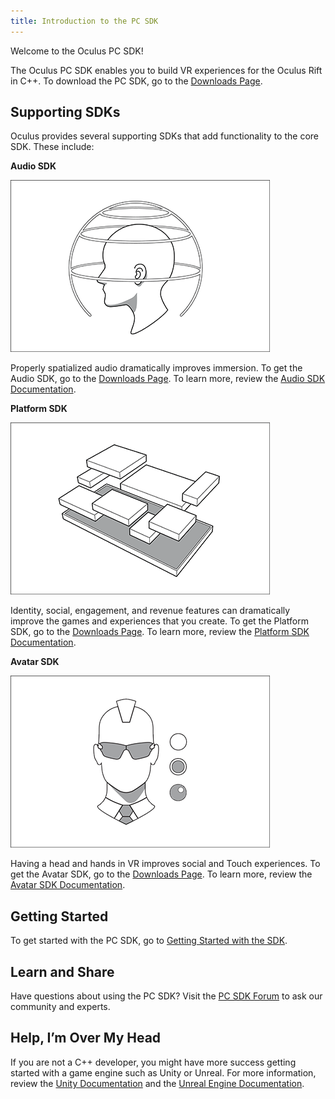 ```yaml
---
title: Introduction to the PC SDK
---
```


Welcome to the Oculus PC SDK! 

The Oculus PC SDK enables you to build VR experiences for the Oculus Rift in C++. To download the PC SDK, go to the [Downloads Page](/downloads/native-windows/).

## Supporting SDKs

Oculus provides several supporting SDKs that add functionality to the core SDK. These include:

**Audio SDK**

![](/images/documentationpcsdklatest-0.png)

Properly spatialized audio dramatically improves immersion. To get the Audio SDK, go to the [Downloads Page](/downloads/native-windows/). To learn more, review the [Audio SDK Documentation](/documentation/audiosdk/latest/).

**Platform SDK**

![](/images/documentationpcsdklatest-1.png)

Identity, social, engagement, and revenue features can dramatically improve the games and experiences that you create. To get the Platform SDK, go to the [Downloads Page](/downloads/native-windows/). To learn more, review the [Platform SDK Documentation](/documentation/platform/latest/).

**Avatar SDK**

![](/images/documentationpcsdklatest-2.png)

Having a head and hands in VR improves social and Touch experiences. To get the Avatar SDK, go to the [Downloads Page](/downloads/native-windows/). To learn more, review the [Avatar SDK Documentation](/documentation/avatarsdk/latest/).

## Getting Started

To get started with the PC SDK, go to [Getting Started with the SDK](/documentation/pcsdk/latest/concepts/gsg-intro/#gsg_intro).

## Learn and Share

Have questions about using the PC SDK? Visit the [PC SDK Forum](https://forums.oculus.com/community/categories/pc-development) to ask our community and experts.

## Help, I’m Over My Head

If you are not a C++ developer, you might have more success getting started with a game engine such as Unity or Unreal. For more information, review the [Unity Documentation](/documentation/unity/latest/concepts/book-unity-gsg/) and the [Unreal Engine Documentation](/documentation/unreal/latest/concepts/unreal-engine/).
